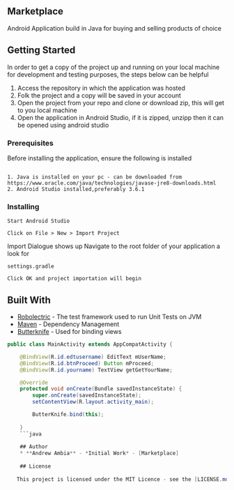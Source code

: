 ## Marketplace
Android Application build in Java for buying and selling products of choice

## Getting Started
In order to get a copy of the project up and running on your local machine for development
and testing purposes, the steps below can be helpful
1. Access the repository in which the application was hosted
2. Folk the project and a copy will be saved in your account
3. Open the project from your repo and clone or download zip, this will get to you local machine
4. Open the application in Android Studio, if it is zipped, unzipp then it can be opened using android studio

### Prerequisites
Before installing the application, ensure the following is installed
```

1. Java is installed on your pc - can be downloaded from https://www.oracle.com/java/technologies/javase-jre8-downloads.html
2. Android Studio installed,preferably 3.6.1
```
### Installing
```
Start Android Studio
```
```
Click on File > New > Import Project
```
Import Dialogue shows up
Navigate to the root folder of your application a look for
```
settings.gradle
```
```
Click OK and project importation will begin
```
## Built With
* [Robolectric](http://robolectric.org/) - The test framework used to run Unit Tests on JVM
* [Maven](https://maven.apache.org/) - Dependency Management
* [Butterknife](https://jakewharton.github.io/butterknife/) - Used for binding views
```java
public class MainActivity extends AppCompatActivity {

    @BindView(R.id.edtusername) EditText mUserName;
    @BindView(R.id.btnProceed) Button mProceed;
    @BindView(R.id.yourname) TextView getGetYourName;

    @Override
    protected void onCreate(Bundle savedInstanceState) {
        super.onCreate(savedInstanceState);
        setContentView(R.layout.activity_main);

        ButterKnife.bind(this);
        
    }
    ```java
    
    ## Author 
    * **Andrew Ambia** - *Initial Work* - [Marketplace]
    
    ## License
    
   This project is licensed under the MIT Licence - see the [LICENSE.md] (LICENSE.md) file for details
